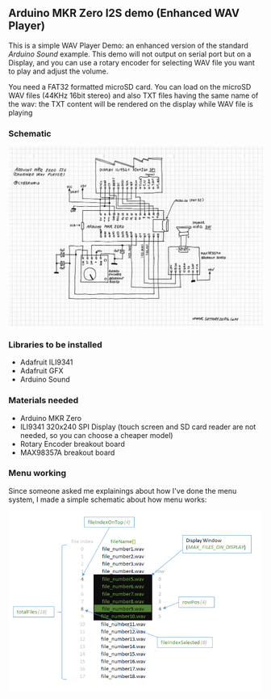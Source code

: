 ## Arduino MKR Zero I2S demo (Enhanced WAV Player)

This is a simple WAV Player Demo: an enhanced version of the standard _Arduino Sound_ example. This demo will not output on serial port but on a Display, and you can use a rotary encoder for selecting WAV file you want to play and adjust the volume.  
  
You need a FAT32 formatted microSD card. You can load on the microSD WAV files (44KHz 16bit stereo) and also TXT files having the same name of the wav: the TXT content will be rendered on the display while WAV file is playing

### Schematic

![schematic](schematic.jpg)

### Libraries to be installed

- Adafruit ILI9341
- Adafruit GFX
- Arduino Sound

### Materials needed

- Arduino MKR Zero
- ILI9341 320x240 SPI Display (touch screen and SD card reader are not needed, so you can choose a cheaper model)
- Rotary Encoder breakout board
- MAX98357A breakout board

### Menu working
Since someone asked me explainings about how I've done the menu system, I made a simple schematic about how menu works:

![menu](menu.png)